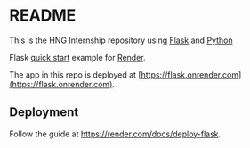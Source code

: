 # README

This is the HNG Internship repository using [Flask](http://flask.pocoo.org/) and [Python](https://www.python.org/) 

 Flask [quick start](http://flask.pocoo.org/docs/1.0/quickstart/#a-minimal-application) example for [Render](https://render.com).

The app in this repo is deployed at [https://flask.onrender.com](https://flask.onrender.com).

## Deployment

Follow the guide at https://render.com/docs/deploy-flask.
